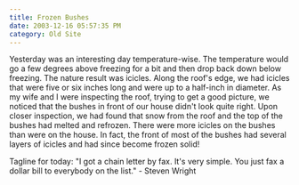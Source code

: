 ```yaml
---
title: Frozen Bushes
date: 2003-12-16 05:57:35 PM
category: Old Site
---
```


Yesterday was an interesting day temperature-wise. The temperature would go a few degrees above freezing for a bit and then drop back down below freezing. The nature result was icicles. Along the roof's edge, we had icicles that were five or six inches long and were up to a half-inch in diameter. As my wife and I were inspecting the roof, trying to get a good picture, we noticed that the bushes in front of our house didn't look quite right. Upon closer inspection, we had found that snow from the roof and the top of the bushes had melted and refrozen. There were more icicles on the bushes than were on the house. In fact, the front of most of the bushes had several layers of icicles and had since become frozen solid!

Tagline for today: "I got a chain letter by fax. It's very simple. You just fax a dollar bill to everybody on the list." - Steven Wright
